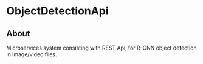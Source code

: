# ObjectDetectionApi

## About
Microservices system consisting with REST Api, for R-CNN object detection in image/video files.